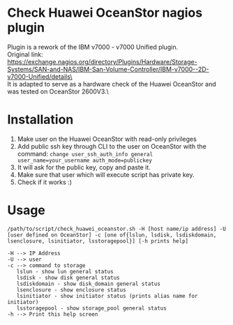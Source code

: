 # Check Huawei OceanStor nagios plugin
Plugin is a rework of the IBM v7000 - v7000 Unified plugin.\
Original link:\
https://exchange.nagios.org/directory/Plugins/Hardware/Storage-Systems/SAN-and-NAS/IBM-San-Volume-Controller/IBM-v7000--2D-v7000-Unified/details\
\
It is adapted to serve as a hardware check of the Huawei OceanStor and was tested on OceanStor 2600V3.\

# Installation
1. Make user on the Huawei OceanStor with read-only privileges
2. Add public ssh key through CLI to the user on OceanStor with the command: ```change user_ssh_auth_info general user_name=your_username auth_mode=publickey```
3. It will ask for the public key, copy and paste it.
4. Make sure that user which will execute script has private key.
4. Check if it works :)

# Usage
```
/path/to/script/check_huawei_oceanstor.sh -H [host name/ip address] -U [user defined on OceanStor] -c [one of{lslun, lsdisk, lsdiskdomain, lsenclosure, lsinitiator, lsstoragepool}] [-h prints help]

-H --> IP Address
-U --> user
-c --> command to storage
   lslun - show lun general status
   lsdisk - show disk general status
   lsdiskdomain - show disk_domain general status
   lsenclosure - show enclosure status
   lsinitiator - show initiator status (prints alias name for initiator)
   lsstoragepool - show storage_pool general status
-h --> Print this help screen
```
